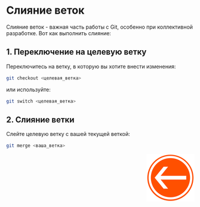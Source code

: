 # Слияние веток

Слияние веток - важная часть работы с Git, особенно при коллективной разработке. Вот как выполнить слияние:

## 1. Переключение на целевую ветку

Переключитесь на ветку, в которую вы хотите внести изменения:

```bash
git checkout <целевая_ветка>
```

или используйте:

```bash
git switch <целевая_ветка>
```

## 2. Слияние ветки

Слейте целевую ветку с вашей текущей веткой:

```bash
git merge <ваша_ветка>
```

<div style="text-align: right;">

  [![Перейти к основному файлу](../img/Back-button.png)](../README.md)

</div>